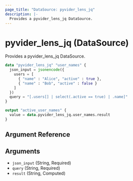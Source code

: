 ```yaml
---
page_title: "DataSource: pyvider_lens_jq"
description: |-
  Provides a pyvider_lens_jq DataSource.
---
```


# pyvider_lens_jq (DataSource)

Provides a pyvider_lens_jq DataSource.

```terraform
data "pyvider_lens_jq" "user_names" {
  json_input = jsonencode({
    users = [
      { "name" : "Alice", "active" : true },
      { "name" : "Bob", "active" : false }
    ]
  })
  query = "[.users[] | select(.active == true) | .name]"
}

output "active_user_names" {
  value = data.pyvider_lens_jq.user_names.result
}

```

## Argument Reference

## Arguments

- `json_input` (String, Required)
- `query` (String, Required)
- `result` (String, Computed)
